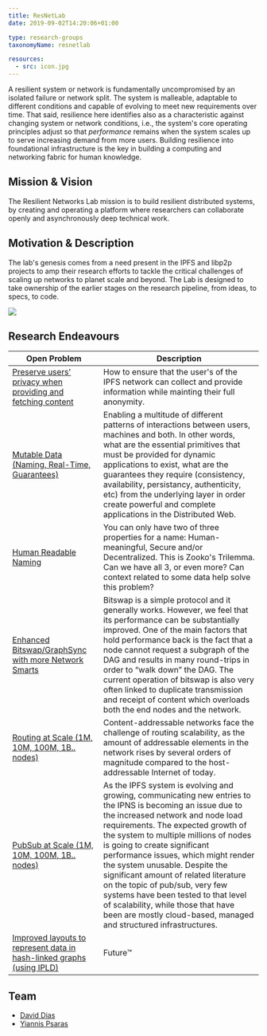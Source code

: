 ```yaml
---
title: ResNetLab
date: 2019-09-02T14:20:06+01:00

type: research-groups
taxonomyName: resnetlab

resources:
  - src: icon.jpg
---
```


A resilient system or network is fundamentally uncompromised by an isolated failure or network split. The system is malleable, adaptable to different conditions and capable of evolving to meet new requirements over time. That said, resilience here identifies also as a characteristic against changing system or network conditions, i.e., the system's core operating principles adjust so that *performance* remains when the system scales up to serve increasing demand from more users. Building resilience into foundational infrastructure is the key in building a computing and networking fabric for human knowledge.

## Mission & Vision

The Resilient Networks Lab mission is to build resilient distributed systems, by creating and operating a platform where researchers can collaborate openly and asynchronously deep technical work.

## Motivation & Description

The lab's genesis comes from a need present in the IPFS and libp2p projects to amp their research efforts to tackle the critical challenges of scaling up networks to planet scale and beyond. The Lab is designed to take ownership of the earlier stages on the research pipeline, from ideas, to specs, to code.

![](/images/posts/research-pipeline-map.png)

## Research Endeavours

|Open Problem|Description|
|---|---|
|[Preserve users' privacy when providing and fetching content](https://github.com/ipfs/notes/blob/master/OPEN_PROBLEMS/PRESERVE_USER_PRIVACY.md)|How to ensure that the user's of the IPFS network can collect and provide information while mainting their full anonymity.|
|[Mutable Data (Naming, Real-Time, Guarantees)](https://github.com/ipfs/notes/blob/master/OPEN_PROBLEMS/MUTABLE_DATA.md)|Enabling a multitude of different patterns of interactions between users, machines and both. In other words, what are the essential primitives that must be provided for dynamic applications to exist, what are the guarantees they require (consistency, availability, persistancy, authenticity, etc) from the underlying layer in order create powerful and complete applications in the Distributed Web.|
|[Human Readable Naming](https://github.com/ipfs/notes/blob/master/OPEN_PROBLEMS/HUMAN_READABLE_NAMING.md)|You can only have two of three properties for a name: Human-meaningful, Secure and/or Decentralized. This is Zooko's Trilemma. Can we have all 3, or even more? Can context related to some data help solve this problem?|
|[Enhanced Bitswap/GraphSync with more Network Smarts](https://github.com/ipfs/notes/blob/master/OPEN_PROBLEMS/ENHANCED_BITSWAP_GRAPHSYNC.md)|Bitswap is a simple protocol and it generally works. However, we feel that its performance can be substantially improved. One of the main factors that hold performance back is the fact that a node cannot request a subgraph of the DAG and results in many round-trips in order to “walk down” the DAG. The current operation of bitswap is also very often linked to duplicate transmission and receipt of content which overloads both the end nodes and the network.|
|[Routing at Scale (1M, 10M, 100M, 1B.. nodes)](https://github.com/libp2p/notes/blob/master/OPEN_PROBLEMS/ROUTING_AT_SCALE.md)|Content-addressable networks face the challenge of routing scalability, as the amount of addressable elements in the network rises by several orders of magnitude compared to the host-addressable Internet of today.|
|[PubSub at Scale (1M, 10M, 100M, 1B.. nodes)](https://github.com/libp2p/notes/blob/master/OPEN_PROBLEMS/PUBSUB_AT_SCALE.md)|As the IPFS system is evolving and growing, communicating new entries to the IPNS is becoming an issue due to the increased network and node load requirements. The expected growth of the system to multiple millions of nodes is going to create significant performance issues, which might render the system unusable. Despite the significant amount of related literature on the topic of pub/sub, very few systems have been tested to that level of scalability, while those that have been are mostly cloud-based, managed and structured infrastructures.|
|[Improved layouts to represent data in hash-linked graphs (using IPLD)](https://github.com/ipfs/notes/pull/394)|Future™|


## Team

- [David Dias](http://daviddias.me)
- [Yiannis Psaras](https://www.ee.ucl.ac.uk/~uceeips)
